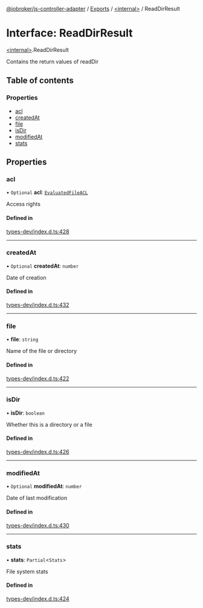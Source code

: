 [@iobroker/js-controller-adapter](../README.md) / [Exports](../modules.md) / [\<internal\>](../modules/internal_.md) / ReadDirResult

# Interface: ReadDirResult

[\<internal\>](../modules/internal_.md).ReadDirResult

Contains the return values of readDir

## Table of contents

### Properties

- [acl](internal_.ReadDirResult.md#acl)
- [createdAt](internal_.ReadDirResult.md#createdat)
- [file](internal_.ReadDirResult.md#file)
- [isDir](internal_.ReadDirResult.md#isdir)
- [modifiedAt](internal_.ReadDirResult.md#modifiedat)
- [stats](internal_.ReadDirResult.md#stats)

## Properties

### acl

• `Optional` **acl**: [`EvaluatedFileACL`](internal_.EvaluatedFileACL.md)

Access rights

#### Defined in

[types-dev/index.d.ts:428](https://github.com/ioBroker/ioBroker.js-controller/blob/c6e3443f/packages/types-dev/index.d.ts#L428)

___

### createdAt

• `Optional` **createdAt**: `number`

Date of creation

#### Defined in

[types-dev/index.d.ts:432](https://github.com/ioBroker/ioBroker.js-controller/blob/c6e3443f/packages/types-dev/index.d.ts#L432)

___

### file

• **file**: `string`

Name of the file or directory

#### Defined in

[types-dev/index.d.ts:422](https://github.com/ioBroker/ioBroker.js-controller/blob/c6e3443f/packages/types-dev/index.d.ts#L422)

___

### isDir

• **isDir**: `boolean`

Whether this is a directory or a file

#### Defined in

[types-dev/index.d.ts:426](https://github.com/ioBroker/ioBroker.js-controller/blob/c6e3443f/packages/types-dev/index.d.ts#L426)

___

### modifiedAt

• `Optional` **modifiedAt**: `number`

Date of last modification

#### Defined in

[types-dev/index.d.ts:430](https://github.com/ioBroker/ioBroker.js-controller/blob/c6e3443f/packages/types-dev/index.d.ts#L430)

___

### stats

• **stats**: `Partial`\<`Stats`\>

File system stats

#### Defined in

[types-dev/index.d.ts:424](https://github.com/ioBroker/ioBroker.js-controller/blob/c6e3443f/packages/types-dev/index.d.ts#L424)

